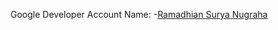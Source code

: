 Google Developer Account Name:
-[Ramadhian Surya Nugraha](https://developers.google.com/profile/u/102408062467885063645)
